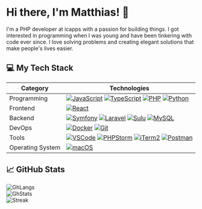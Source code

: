 # Hi there, I'm Matthias! 👋

I'm a PHP developer at icapps with a passion for building things. I got interested in programming when I was young and have been tinkering with code ever since. I love solving problems and creating elegant solutions that make people's lives easier.

<!--
## 🚀 My Projects

Here are some of my recent projects:

- [Project 1](link): A description of project 1.
- [Project 2](link): A description of project 2.
- [Project 3](link): A description of project 3.
-->

## 💻 My Tech Stack

| Category          | Technologies                                                                                                                     |
|-------------------|----------------------------------------------------------------------------------------------------------------------------------|
| Programming       | [![JavaScript](https://img.shields.io/badge/-JavaScript-F7DF1E?style=flat&logo=javascript&logoColor=white)](https://developer.mozilla.org/en-US/docs/Web/JavaScript) [![TypeScript](https://img.shields.io/badge/-TypeScript-007ACC?style=flat&logo=typescript&logoColor=white)](https://www.typescriptlang.org/) [![PHP](https://img.shields.io/badge/-PHP-777BB4?style=flat&logo=php&logoColor=white)](https://www.php.net/) [![Python](https://img.shields.io/badge/-Python-3776AB?style=flat&logo=python&logoColor=white)](https://www.python.org/) |
| Frontend          | [![React](https://img.shields.io/badge/-React-61DAFB?style=flat&logo=react&logoColor=white)](https://react.dev/) |
| Backend           | [![Symfony](https://img.shields.io/badge/-Symfony-000000?style=flat&logo=symfony&logoColor=white)](https://symfony.com/) [![Laravel](https://img.shields.io/badge/-Laravel-FF2D20?style=flat&logo=laravel&logoColor=white)](https://laravel.com/) [![Sulu](https://img.shields.io/badge/-Sulu-3E863D?style=flat&logo=sulu&logoColor=white)](https://sulu.io/) [![MySQL](https://img.shields.io/badge/-MySQL-4479A1?style=flat&logo=mysql&logoColor=white)](https://www.mysql.com/) |
| DevOps            | [![Docker](https://img.shields.io/badge/-Docker-2496ED?style=flat&logo=docker&logoColor=white)](https://www.docker.com/) [![Git](https://img.shields.io/badge/-Git-F05032?style=flat&logo=git&logoColor=white)](https://git-scm.com/) |
| Tools             | [![VSCode](https://img.shields.io/badge/-VSCode-007ACC?style=flat&logo=visual-studio-code&logoColor=white)](https://code.visualstudio.com/) [![PHPStorm](https://img.shields.io/badge/-PHPStorm-000000?style=flat&logo=phpstorm&logoColor=white)](https://www.jetbrains.com/phpstorm/) [![iTerm2](https://img.shields.io/badge/-iTerm2-000000?style=flat&logo=iterm2&logoColor=white)](https://iterm2.com/) [![Postman](https://img.shields.io/badge/-Postman-FF6C37?style=flat&logo=postman&logoColor=white)](https://www.postman.com/) |
| Operating System  | [![macOS](https://img.shields.io/badge/-macOS-000000?style=flat&logo=apple&logoColor=white)](https://www.apple.com/macos/) |




## 📈 GitHub Stats

![GhLangs](https://github-readme-stats.vercel.app/api/top-langs/?username=matthiasseghers&hide=html&theme=dark)  
![GhStats](https://github-readme-stats.vercel.app/api/?username=matthiasseghers&theme=dark)  
![Streak](https://github-readme-streak-stats.herokuapp.com/?user=matthiasseghers&theme=dark)
